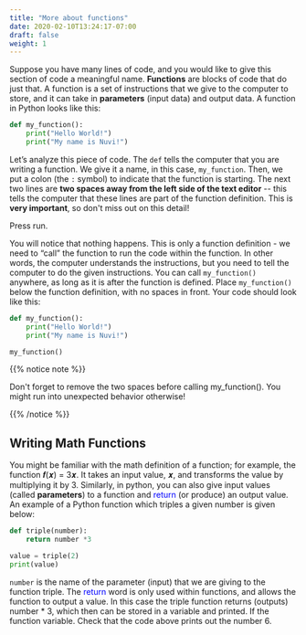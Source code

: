 ```yaml
---
title: "More about functions"
date: 2020-02-10T13:24:17-07:00
draft: false
weight: 1
--- 
```


Suppose you have many lines of code, and you would like to give this section of code a meaningful name. <b>Functions</b> are blocks of code that do just that. A function is a set of instructions that we give to the computer to store, and it can take in <b>parameters</b> (input data) and output data. A function in Python looks like this:

```python
def my_function():
    print("Hello World!")
    print("My name is Nuvi!")
```

Let’s analyze this piece of code. The `def` tells the computer that you are writing a function. We give it a name, in this case, `my_function`. Then, we put a colon (the `:` symbol) to indicate that the function is starting. The next two lines are **two spaces away from the left side of the text editor** -- this tells the computer that these lines are part of the function definition. This is **very important**, so don't miss out on this detail!

Press run.

You will notice that nothing happens. This is only a function definition - we need to “call” the function to run the code within the function. In other words, the computer understands the instructions, but you need to tell the computer to do the given instructions. You can call `my_function()` anywhere, as long as it is after the function is defined. Place `my_function()` below the function definition, with no spaces in front. Your code should look like this:
 

```python
def my_function():
    print("Hello World!")
    print("My name is Nuvi!")

my_function()
```

{{% notice note %}}

Don't forget to remove the two spaces before calling my_function(). You might run into unexpected behavior otherwise! 

{{% /notice %}}

## Writing Math Functions ##
You might be familiar with the math definition of a function; for example,
the function 𝒇(𝒙) = 3𝒙. It takes an input value, 𝒙, and transforms the value by multiplying it by 3. Similarly, in python, you can also give input values (called <b>parameters</b>) to a function and <font color="blue">return</font> (or produce) an output value. An example of a Python function which triples a given
number is given below:

```python
def triple(number):
    return number *3

value = triple(2)
print(value)
```
`number` is the name of the parameter (input) that we are giving to the function triple. The <font color="blue">return</font> word is only used within functions, and allows the function to output a value. In this case the triple function returns (outputs) number * 3, which then can be stored in a variable and printed. If the function variable. Check that the code above prints out the number 6.
